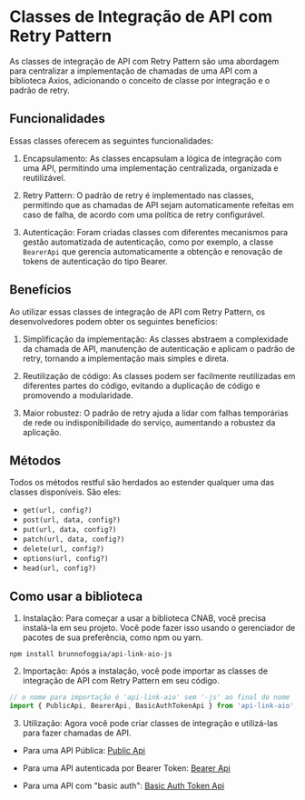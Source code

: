 # Classes de Integração de API com Retry Pattern

As classes de integração de API com Retry Pattern são uma abordagem para centralizar a implementação de chamadas de uma API com a biblioteca Axios, adicionando o conceito de classe por integração e o padrão de retry.

## Funcionalidades

Essas classes oferecem as seguintes funcionalidades:

1. Encapsulamento: As classes encapsulam a lógica de integração com uma API, permitindo uma implementação centralizada, organizada e reutilizável.

2. Retry Pattern: O padrão de retry é implementado nas classes, permitindo que as chamadas de API sejam automaticamente refeitas em caso de falha, de acordo com uma política de retry configurável.

3. Autenticação: Foram criadas classes com diferentes mecanismos para gestão automatizada de autenticação, como por exemplo, a classe `BearerApi` que gerencia automaticamente a obtenção e renovação de tokens de autenticação do tipo Bearer.

## Benefícios

Ao utilizar essas classes de integração de API com Retry Pattern, os desenvolvedores podem obter os seguintes benefícios:

1. Simplificação da implementação: As classes abstraem a complexidade da chamada de API, manutenção de autenticação e aplicam o padrão de retry, tornando a implementação mais simples e direta.

2. Reutilização de código: As classes podem ser facilmente reutilizadas em diferentes partes do código, evitando a duplicação de código e promovendo a modularidade.

3. Maior robustez: O padrão de retry ajuda a lidar com falhas temporárias de rede ou indisponibilidade do serviço, aumentando a robustez da aplicação.

## Métodos

Todos os métodos restful são herdados ao estender qualquer uma das classes disponíveis. São eles:

- `get(url, config?)`
- `post(url, data, config?)`
- `put(url, data, config?)`
- `patch(url, data, config?)`
- `delete(url, config?)`
- `options(url, config?)`
- `head(url, config?)`

## Como usar a biblioteca

1. Instalação: Para começar a usar a biblioteca CNAB, você precisa instalá-la em seu projeto. Você pode fazer isso usando o gerenciador de pacotes de sua preferência, como npm ou yarn.

```
npm install brunnofoggia/api-link-aio-js
```

2. Importação: Após a instalação, você pode importar as classes de integração de API com Retry Pattern em seu código.

```javascript
// o nome para importação é 'api-link-aio' sem '-js' ao final do nome
import { PublicApi, BearerApi, BasicAuthTokenApi } from 'api-link-aio';
```

3. Utilização: Agora você pode criar classes de integração e utilizá-las para fazer chamadas de API.

- Para uma API Pública: [Public Api](readme_public_api.md)

- Para uma API autenticada por Bearer Token: [Bearer Api](readme_bearer_api.md)

- Para uma API com "basic auth": [Basic Auth Token Api](readme_basic_auth_token_api.md)